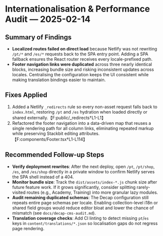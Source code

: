 # Internationalisation & Performance Audit — 2025-02-14

## Summary of Findings
- **Localized routes failed on direct load** because Netlify was not rewriting `/pt/*` and `/es/*` requests back to the SPA entry point. Adding a SPA fallback ensures the React router receives every locale-prefixed path.
- **Footer navigation links were duplicated** across three nearly identical blocks, increasing bundle size and risking inconsistent updates across locales. Centralising the configuration keeps the UI consistent while making translation bindings easier to maintain.

## Fixes Applied
1. Added a Netlify `_redirects` rule so every non-asset request falls back to `index.html`, restoring `/pt` and `/es` hydration when loaded directly or shared externally.【F:public/_redirects†L1-L1】
2. Refactored the footer navigation into a data-driven map that reuses a single rendering path for all column links, eliminating repeated markup while preserving Stackbit editing attributes.【F:components/Footer.tsx†L1-L114】

## Recommended Follow-up Steps
- **Verify deployment rewrites**: After the next deploy, open `/pt`, `/pt/shop`, `/es`, and `/es/shop` directly in a private window to confirm Netlify serves the SPA shell instead of a 404.
- **Monitor bundle size**: Track the `dist/assets/index-*.js` chunk size after future feature work. If it grows significantly, consider splitting rarely-visited routes (e.g., Academy, Training) into more granular lazy modules.
- **Audit remaining duplicated schemas**: The Decap configuration still repeats entire page schemas per locale. Enabling collection-level i18n or shared field groups would reduce editor bloat and lower the chance of mismatch (see `docs/decap-cms-audit.md`).
- **Translation coverage checks**: Add CI linting to detect missing `pt`/`es` keys in `content/translations/*.json` so localisation gaps do not regress page rendering.

